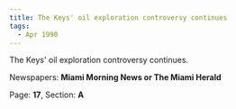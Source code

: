 ```yaml
---  
title: The Keys' oil exploration controversy continues  
tags:  
  - Apr 1990  
---  
```

  
The Keys' oil exploration controversy continues.  
  
Newspapers: **Miami Morning News or The Miami Herald**  
  
Page: **17**, Section: **A** 
